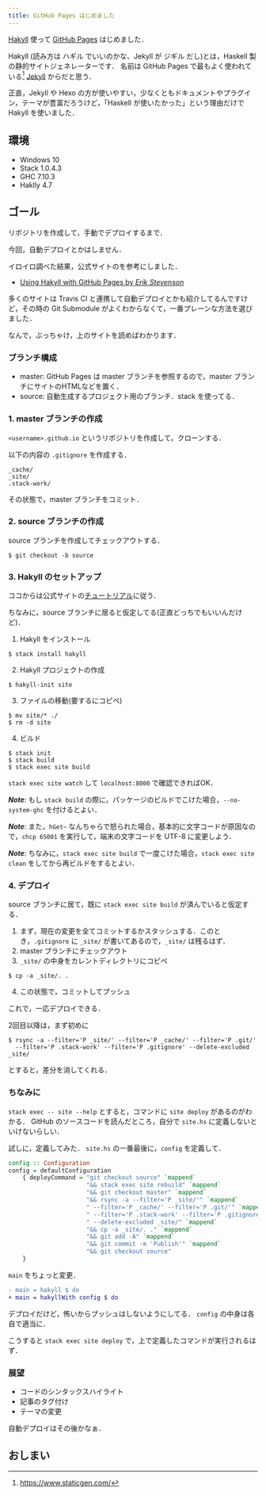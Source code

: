 ```yaml
---
title: GitHub Pages はじめました
---
```

[Hakyll](https://jaspervdj.be/hakyll/) 使って [GitHub Pages](https://pages.github.com/) はじめました．

Hakyll (読み方は ハギル でいいのかな、Jekyll が ジギル だし)とは，Haskell 製の静的サイトジェネレーターです．
名前は GitHub Pages で最もよく使われている[^1] [Jekyll](https://jekyllrb.com/) からだと思う．

[^1]: <https://www.staticgen.com/>

正直，Jekyll や Hexo の方が使いやすい，少なくともドキュメントやプラグイン，テーマが豊富だろうけど，「Haskell が使いたかった」という理由だけで Hakyll を使いました．

## 環境
- Windows 10
- Stack 1.0.4.3
- GHC 7.10.3
- Haklly 4.7

## ゴール
リポジトリを作成して，手動でデプロイするまで．

今回，自動デプロイとかはしません．

イロイロ調べた結果，公式サイトのを参考にしました．

- [Using Hakyll with GitHub Pages by *Erik Stevenson*](https://jaspervdj.be/hakyll/tutorials/github-pages-tutorial.html)

多くのサイトは Travis CI と連携して自動デプロイとかも紹介してるんですけど，その時の Git Submodule がよくわからなくて，一番プレーンな方法を選びました．

なんで，ぶっちゃけ，上のサイトを読めばわかります．

### ブランチ構成

- master: GitHub Pages は master ブランチを参照するので，master ブランチにサイトのHTMLなどを置く．
- source: 自動生成するプロジェクト用のブランチ．stack を使ってる．

### 1. master ブランチの作成
`<username>.github.io` というリポジトリを作成して，クローンする．

以下の内容の `.gitignore` を作成する．

```
_cache/
_site/
.stack-work/
```

その状態で，master ブランチをコミット．

### 2. source ブランチの作成
source ブランチを作成してチェックアウトする．

```
$ git checkout -b source
```

### 3. Hakyll のセットアップ
ココからは公式サイトの[チュートリアル](https://jaspervdj.be/hakyll/tutorials/01-installation.html)に従う．

ちなみに，source ブランチに居ると仮定してる(正直どっちでもいいんだけど)．

1. Hakyll をインストール
```
$ stack install hakyll
```
2. Hakyll プロジェクトの作成
```
$ hakyll-init site
```
3. ファイルの移動(要するにコピペ)
```
$ mv site/* ./
$ rm -d site
```
4. ビルド
```
$ stack init
$ stack build
$ stack exec site build
```

`stack exec site watch` して `localhost:8000` で確認できればOK．

***Note***: もし `stack build` の際に，パッケージのビルドでこけた場合，`--no-system-ghc` を付けるとよい．

***Note***: また，`hGet~` なんちゃらで怒られた場合，基本的に文字コードが原因なので，`chcp 65001` を実行して，端末の文字コードを UTF-8 に変更しよう．

***Note***: ちなみに，`stack exec site build` で一度こけた場合，`stack exec site clean` をしてから再ビルドをするとよい．

### 4. デプロイ
source ブランチに居て，既に `stack exec site build` が済んでいると仮定する．

1. まず，現在の変更を全てコミットするかスタッシュする．このとき，`.gitignore` に `_site/` が書いてあるので，`_site/` は残るはず．
2. master ブランチにチェックアウト
3. `_site/` の中身をカレントディレクトリにコピぺ
```
$ cp -a _site/. .
```
4. この状態で，コミットしてプッシュ

これで，一応デプロイできる．

2回目以降は，まず初めに
```
$ rsync -a --filter='P _site/' --filter='P _cache/' --filter='P .git/'
  --filter='P .stack-work' --filter='P .gitignore' --delete-excluded _site/
```
とすると，差分を消してくれる．

### ちなみに
`stack exec -- site --help` とすると，コマンドに `site deploy` があるのがわかる．
GitHub のソースコードを読んだところ，自分で `site.hs` に定義しないといけないらしい．

試しに，定義してみた．
`site.hs` の一番最後に，`config` を定義して．

```Haskell
config :: Configuration
config = defaultConfiguration
    { deployCommand = "git checkout source" `mappend`
                      "&& stack exec site rebuild" `mappend`
                      "&& git checkout master" `mappend`
                      "&& rsync -a --filter='P _site/'" `mappend`
                      " --filter='P _cache/' --filter='P .git/'" `mappend`
                      " --filter='P .stack-work' --filter='P .gitignore'" `mappend`
                      " --delete-excluded _site/" `mappend`
                      "&& cp -a _site/. ." `mappend`
                      "&& git add -A" `mappend`
                      "&& git commit -m 'Publish'" `mappend`
                      "&& git checkout source"
    }
```

`main` をちょっと変更．

```diff
- main = hakyll $ do
+ main = hakyllWith config $ do
```

デプロイだけど，怖いからプッシュはしないようにしてる．
`config` の中身は各自で適当に．

こうすると `stack exec site deploy` で，上で定義したコマンドが実行されるはず．

### 展望
- コードのシンタックスハイライト
- 記事のタグ付け
- テーマの変更

自動デプロイはその後かなぁ．

## おしまい

